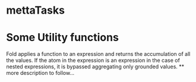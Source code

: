 # mettaTasks
# Some Utility functions
Fold applies a function to an expression and returns the accumulation of all the values. If the atom in the expression is an expression in the case of nested expressions, it is bypassed aggregating only grounded values.
** more description to follow...
